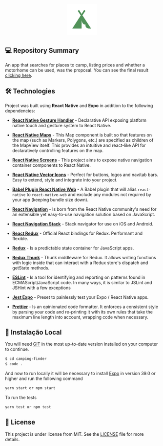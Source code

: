 <h1 align="center">
    <img width="20%"  alt="Camp finder" title="Camp finder" src="./readme/assets/images/camp-finder.png" />
</h1>

## 💻 Repository Summary

An app that searches for places to camp, listing prices and whether a motorhome can be used, was the proposal. You can see the final result [clicking here](https://github.com/jhonywalkeer/camping-finder/blob/main/readme/assets/screenshots/camp-finder.png).

## 🛠 Technologies

Project was built using **React Native** and **Expo** in addition to the following dependencies:

- **[React Native Gesture Handler](https://www.npmjs.com/package/react-native-gesture-handler)** - Declarative API exposing platform native touch and gesture system to React Native.

- **[React Native Maps](https://www.npmjs.com/package/react-native-maps)** - This Map component is built so that features on the map (such as Markers, Polygons, etc.) are specified as children of the MapView itself. This provides an intuitive and react-like API for declaratively controlling features on the map.

- **[React Native Screens](https://www.npmjs.com/package/react-native-screens)** - This project aims to expose native navigation container components to React Native.

- **[React Native Vector Icons](https://www.npmjs.com/package/react-native-vector-icons)** - Perfect for buttons, logos and nav/tab bars. Easy to extend, style and integrate into your project.

- **[Babel Plugin React Native Web](https://www.npmjs.com/package/react-native-screens)** - A Babel plugin that will alias `react-native` to `react-native-web` and exclude any modules not required by your app (keeping bundle size down).

- **[React Navigation](https://www.npmjs.com/package/react-navigation)** - Is born from the React Native community's need for an extensible yet easy-to-use navigation solution based on JavaScript.

- **[React Navigation Stack](https://www.npmjs.com/package/react-navigation-stack)** - Stack navigator for use on iOS and Android.

- **[React Redux](https://www.npmjs.com/package/react-redux)** - Official React bindings for Redux. Performant and flexible.

- **[Redux](https://www.npmjs.com/package/redux)** - Is a predictable state container for JavaScript apps.

- **[Redux Thunk](https://www.npmjs.com/package/redux-thunk)** - Thunk middleware for Redux. It allows writing functions with logic inside that can interact with a Redux store's dispatch and getState methods.

- **[ESLint](https://www.npmjs.com/package/eslint)** - Is a tool for identifying and reporting on patterns found in ECMAScript/JavaScript code. In many ways, it is similar to JSLint and JSHint with a few exceptions

- **[Jest Expo](https://www.npmjs.com/package/jest-expo)** - Preset to painlessly test your Expo / React Native apps.

- **[Prettier](https://www.npmjs.com/package/prettier)** - Is an opinionated code formatter. It enforces a consistent style by parsing your code and re-printing it with its own rules that take the maximum line length into account, wrapping code when necessary.

## 🔨 Instalação Local

You will need [GIT](https://git-scm.com/) in the most up-to-date version installed on your computer to continue.

```bash
$ cd camping-finder
$ code .
```

And now to run locally it will be necessary to install [Expo](https://expo.dev/) in version 39.0 or higher and run the following command

```bash
yarn start or npm start
```

To run the tests

```bash
yarn test or npm test
```

## 📖 License

This project is under license from MIT. See the [LICENSE](LICENSE.md) file for more details.
